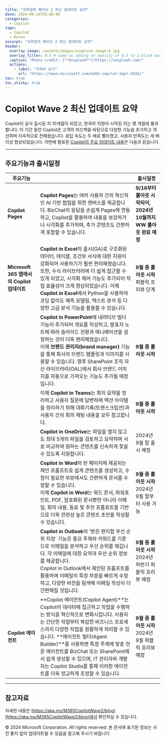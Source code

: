 ```yaml
---
title: "코파일럿 웨이브 2 최신 업데이트 요약"
date: 2024-09-24T03:00:00
categories:
  - Copilot
tags:
  - Copilot
  - Korea
excerpt: "코파일럿 웨이브 2 최신 업데이트 요약"
header:
  overlay_image: /assets/images/unsplash-image-6.jpg
  overlay_filter: 0.5 # same as adding an opacity of 0.5 to a black background
  caption: "Photo credit: [**Unsplash**](https://unsplash.com)"
  actions:
    - label: "자세히 보기"
      url: "https://news.microsoft.com/m365-copilot-Sept-2024/"
toc: true
toc_sticky: true
---
```


# Copilot Wave 2 최신 업데이트 요약

Copilot이 공식 출시된 지 10개월이 되었고, 한국어 지원이 시작된 지는 몇 개월에 불과합니다. 이 기간 동안 Copilot은 고객의 피드백을 바탕으로 다양한 기능을 추가하고 개선하며 지속적으로 전해왔습니다. 응답 속도는 두 배로 빨라졌고, 사용자 만족도는 세 배 이상 향상되었습니다. 이번에 발표된 [Copilot의 주요 업데이트 내용](https://www.microsoft.com/en-us/microsoft-365/blog/2024/09/16/microsoft-365-copilot-wave-2-pages-python-in-excel-and-agents/)은 다음과 같습니다.

---

## 주요기능과 출시일정

|주요기능||출시일정|
|---|---|---|
|**Copilot Pages**|**Copilot Pages**는 여러 사용자 간의 혁신적인 AI 기반 협업을 위한 캔버스를 제공합니다. BizChat의 응답을 손쉽게 Pages에 연동하고, Copilot을 활용하여 내용을 보강하거나 시각화를 추가하며, 추가 콘텐츠도 간편하게 포함할 수 있습니다.|**9/16부터 롤아웃 시작되어, 2024년 10월까지 WW 롤아웃 완료 예정**|
|**Microsoft 365 앱에서의 Copilot 업데이트**|**Copilot in Excel**의 출시(GA)로 구조화된 데이터, 테이블, 조건부 서식에 대한 지원이 강화되어 사용하기가 훨씬 편리해졌습니다. 또한, 수식 라이브러리에 더 쉽게 접근할 수 있게 되었고, 시각화 제어 기능도 추가되어 작업 효율성이 크게 향상되었습니다.   이제 **Copilot in Excel**에서 Python을 사용하여 코딩 없이도 예측 모델링, 텍스트 분석 등 다양한 고급 분석 기능을 활용할 수 있습니다. |**9월 중 롤아웃 시작** </br> 퍼블릭 프리뷰 단계|
||**Copilot in PowerPoint**에 내러티브 빌더 기능이 추가되어 개요를 작성하고, 발표자 노트에 따라 슬라이드 전환과 애니메이션을 설정하는 것이 더욱 편리해졌습니다. </br>이제 **브랜드 관리자(brand manager)** 기능을 통해 회사의 브랜드 템플릿과 이미지를 사용할 수 있습니다. 향후 SharePoint 조직 자산 라이브러리(OAL)에서 회사 브랜드 이미지를 자동으로 가져오는 기능도 추가될 예정입니다.| **9월 중 롤아웃 시작**|
||이제 **Copilot in Teams**는 회의 요약을 정리하고 사용자 질문에 답변하며 액션 아이템을 정리하기 위해 대화기록(트랜스크립션)과 사용자 간의 회의 채팅 내용을 모두 참고합니다. |**9월 중 롤아웃 시작**|
||**Copilot in OneDrive**는 파일을 열지 않고도 최대 5개의 파일을 검토하고 요약하며 서로 비교하여 원하는 콘텐츠를 신속하게 찾을 수 있도록 지원합니다. |2024년 9월 말 출시 예정|
||**Copilot in Word**의 빈 페이지에 제공되는 제안 프롬프트로 쉽게 콘텐츠를 생성하고, 수정이 필요한 부분에서도 간편하게 문서를 수정할 수 있습니다. </br>이제 **Copilot in Word**는 워드 문서,  파워포인트, PDF, 암호화된 문서뿐만 아니라 이메일, 회의 내용, 동료 및 추천 프롬프트를 기반으로 더욱 관련성 높은 콘텐츠 초안을 작성할 수 있습니다. |**9월 중 롤아웃 시작** </br>2024년 9월 말부터 사용 가능|
||**Copilot in Outlook**의 '받은 편지함 우선 순위 지정' 기능은 중요 주제와 키워드를 기준으로 이메일을 분석하고 우선 순위를 매깁니다. 각 이메일에 대한 요약과 우선 순위 정보를 제공합니다. </br>Copilot in Outlook에서 제안된 프롬프트를 활용하여 이메일의 특정 부분을 빠르게 수정하고, 다양한 버전을 탐색해 이메일 작성이 더 간편해질 것입니다. |**9월 중 롤아웃 시작** </br>2024년 하반기 퍼블릭 프리뷰 예정|
|**Copilot 에이전트**|**Copilot 에이전트(Copilot Agent)**는 Copilot이 데이터에 접근하고 작업을 수행하는 방식을 혁신적으로 변화시킵니다. 사용자는 간단한 작업부터 복잡한 비즈니스 프로세스까지 다양한 작업을 원활하게 처리할 수 있습니다. **에이전트 빌더(Agent Builder)**를 사용하면 특정 주제에 맞춘 전문 에이전트를 BizChat 또는 SharePoint에서 쉽게 생성할 수 있으며, IT 관리자와 개발자는 Copilot Studio를 통해 이러한 에이전트를 더욱 정교하게 조정할 수 있습니다. |**9월 중 롤아웃 시작** </br>2024년 9월 퍼블릭 프리뷰 예정|

---

## 참고자료

자세한 내용은 [https://aka.ms/M365CopilotWave2/blog](https://aka.ms/M365CopilotWave2/blog)에서 확인하실 수 있습니다.

© 2024 Microsoft Corporation. All rights reserved. 본 문서에 표기된 정보는 사전 통지 없이 업데이트될 수 있음을 참고해 주시기 바랍니다
